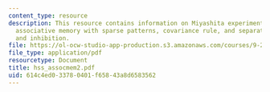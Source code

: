 ```yaml
---
content_type: resource
description: This resource contains information on Miyashita experiment, the GTA model,
  associative memory with sparse patterns, covariance rule, and separating excitation
  and inhibition.
file: https://ol-ocw-studio-app-production.s3.amazonaws.com/courses/9-29j-introduction-to-computational-neuroscience-spring-2004/614c4ed033780401f65843a8d6583562_hss_assocmem2.pdf
file_type: application/pdf
resourcetype: Document
title: hss_assocmem2.pdf
uid: 614c4ed0-3378-0401-f658-43a8d6583562
---
```

